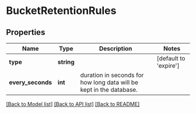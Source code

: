 # BucketRetentionRules

## Properties
Name | Type | Description | Notes
------------ | ------------- | ------------- | -------------
**type** | **string** |  | [default to 'expire']
**every_seconds** | **int** | duration in seconds for how long data will be kept in the database. | 

[[Back to Model list]](../README.md#documentation-for-models) [[Back to API list]](../README.md#documentation-for-api-endpoints) [[Back to README]](../README.md)



